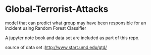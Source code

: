 # Global-Terrorist-Attacks
model that can predict what group may have been responsible for an incident using Random Forest Classifier

A jupyter note book and data set are included as part of this repo.

source of data set :http://www.start.umd.edu/gtd/ 
